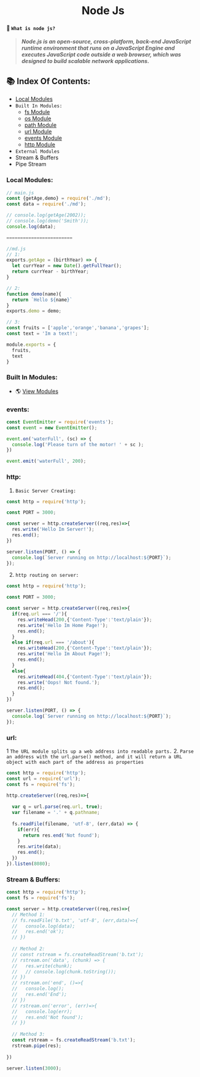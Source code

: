 <h1 align="center">Node Js</h1>
 
#### 🤔 `What is node js?`

> ***Node.js is an open-source, cross-platform, back-end JavaScript runtime environment that runs on a JavaScript Engine and executes JavaScript code outside a web browser, which was designed to build scalable network applications.***


## 📚 Index Of Contents:

* [Local Modules](#local)
* `Built In Modules:`
    * [fs Module]()
    * [os Module]()
    * [path Module]()
    * [url Module]()
    * [events Module]()
    * [http Module]()
* `External Modules`
* Stream & Buffers
* Pipe Stream

### Local Modules:
```js
// main.js
const {getAge,demo} = require('./md');
const data = require('./md');

// console.log(getAge(2002));
// console.log(demo('Smith'));
console.log(data);

========================

//md.js
// 1:
exports.getAge = (birthYear) => {
  let currYear = new Date().getFullYear();
  return currYear - birthYear;
}

// 2:
function demo(name){
  return `Hello ${name}`
}
exports.demo = demo;

// 3:
const fruits = ['apple','orange','banana','grapes'];
const text = 'Im a text!';

module.exports = {
  fruits,
  text
}
```

### Built In Modules:

* 🌎 [View Modules](https://www.w3schools.com/nodejs/ref_modules.asp)

### events:
```js
const EventEmitter = require('events');
const event = new EventEmitter();

event.on('waterFull', (sc) => {
  console.log('Please turn of the motor! ' + sc );
})

event.emit('waterFull', 200);
```

### http:

1. `Basic Server Creating:`

```js
const http = require('http');

const PORT = 3000;

const server = http.createServer((req,res)=>{
  res.write('Hello Im Server!');
  res.end();
})

server.listen(PORT, () => {
  console.log(`Server running on http://localhost:${PORT}`);
});
```

2. `http routing on server:`

```js
const http = require('http');

const PORT = 3000;

const server = http.createServer((req,res)=>{
  if(req.url === '/'){
    res.writeHead(200,{'Content-Type':'text/plain'});
    res.write('Hello Im Home Page!');
    res.end();
  }
  else if(req.url === '/about'){
    res.writeHead(200,{'Content-Type':'text/plain'});
    res.write('Hello Im About Page!');
    res.end();
  }
  else{
    res.writeHead(404,{'Content-Type':'text/plain'});
    res.write('Oops! Not found.');
    res.end();
  }
})

server.listen(PORT, () => {
  console.log(`Server running on http://localhost:${PORT}`);
});
```

### url:

1 `The URL module splits up a web address into readable parts.`
2. `Parse an address with the url.parse() method, and it will return a URL object with each part of the address as properties`

```js
const http = require('http');
const url = require('url');
const fs = require('fs');

http.createServer((req,res)=>{
  
  var q = url.parse(req.url, true);
  var filename = '.' + q.pathname;
  
  fs.readFile(filename, 'utf-8', (err,data) => {
    if(err){
      return res.end('Not found');
    }
    res.write(data);
    res.end();
  })
}).listen(8080);
```

### Stream & Buffers:
```js
const http = require('http');
const fs = require('fs');

const server = http.createServer((req,res)=>{
  // Method 1:
  // fs.readFile('b.txt', 'utf-8', (err,data)=>{
  //   console.log(data);
  //   res.end('ok');
  // })
  
  // Method 2:
  // const rstream = fs.createReadStream('b.txt');        
  // rstream.on('data', (chunk) => {
  //   res.write(chunk);
  //   // console.log(chunk.toString());
  // })
  // rstream.on('end', ()=>{
  //   console.log();
  //   res.end('End');
  // })
  // rstream.on('error', (err)=>{
  //   console.log(err);
  //   res.end('Not found');
  // })
  
  // Method 3:
  const rstream = fs.createReadStream('b.txt');        
  rstream.pipe(res);
  
})

server.listen(3000);
```




